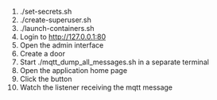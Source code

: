 1. ./set-secrets.sh
2. ./create-superuser.sh
3. ./launch-containers.sh
4. Login to http://127.0.0.1:80
5. Open the admin interface
6. Create a door
7. Start ./mqtt_dump_all_messages.sh in a separate terminal
8. Open the application home page
9. Click the button
10. Watch the listener receiving the mqtt message